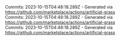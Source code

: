 Commits: 2023-10-15T04:48:18.289Z - Generated via https://github.com/marketplace/actions/artificial-grass
<br>
Commits: 2023-10-15T04:48:18.289Z - Generated via https://github.com/marketplace/actions/artificial-grass
<br>
Commits: 2023-10-15T04:48:18.289Z - Generated via https://github.com/marketplace/actions/artificial-grass
<br>
